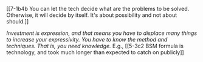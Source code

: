 [[7-1b4b You can let the tech decide what are the problems to be solved. Otherwise, it will decide by itself. It's about possibility and not about should.]]

*Investment is expression, and that means you have to displace many things to increase your expressivity. You have to know the method and techniques. That is, you need knowledge.*
	E.g., [[5-3c2 BSM formula is technology, and took much longer than expected to catch on publicly]]